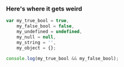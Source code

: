### Here's where it gets weird

```javascript
var my_true_bool = true,
	my_false_bool = false,
	my_undefined = undefined,
	my_null = null,
	my_string = '',
	my_object = {};

console.log(my_true_bool && my_false_bool);
```